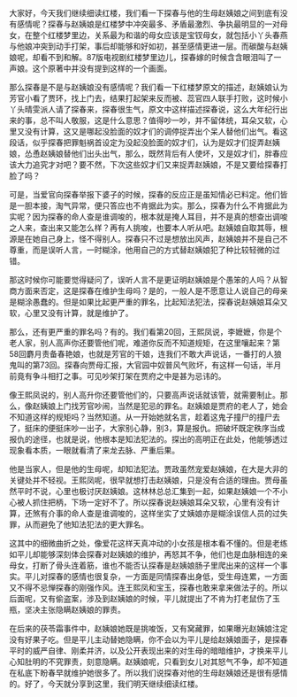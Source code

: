 
大家好，今天我们继续细读红楼，我们看一下探春与他的生母赵姨娘之间到底有没有感情呢？探春与赵姨娘是红楼梦中冲突最多、矛盾最激烈、争执最明显的一对母女，在整个红楼梦里边，关系最为和谐的母女应该是宝钗母女，就包括小丫头春燕与他娘冲突到动手打架，事后却能够和好如初，甚至感情更进一层。而碳酸与赵姨娘呢，却看不到和解。87版电视剧红楼梦里边儿，探春嫁的时候含含眼泪叫了一声娘。这个原著中并没有提到这样的一个画面。

那么探春是不是与赵姨娘没有感情呢？我们看一下红楼梦原文的描述，赵姨娘认为芳官小看了贾环，找上门去，结果打起架来反而被、蕊官四人联手打败，这时候小丫头晴雯派人请了探春来，探春很生气，原文中这样描述探春说，这么大年纪行出来的事，总不叫人敬服，这是什么意思？值得吵一吵，并不留体统，耳朵又软，心里又没有计算，这又是哪起没脸面的奴才们的调停捉弄出个呆人替他们出气。看这段话，似乎探春把罪魁祸首设定为没起没脸面的奴才们，认为是奴才们捉弄赵姨娘，怂恿赵姨娘替他们出头出气，那么，既然背后有人使坏，又是奴才们，胖春应该大力追究才对吧？要不然，下次这些奴才们又来捉弄赵姨娘，不是又要给探春打脸了吗？

可是，当爱官向探春举报下婆子的时候，探春的反应正是虽知情必已料定。他们皆是一胆本接，淘气异常，便只答应也不肯据此为实。那么，探春为什么不肯据此为实呢？因为探春的命人查是谁调唆的，根本就是掩人耳目，并不是真的想查出调唆之人来，查出来又能怎么样？再有人挑唆，也要本人听从吧。赵姨娘自取其辱，根源是在她自己身上，怪不得别人。探春只不过是想放出风声，赵姨娘并不是自己不尊重，而是误听人言，一时糊涂，他用自己的方式替赵姨娘犯了种比较轻微的过错。

那这时候你可能要觉得疑问了，误听人言不是更证明赵姨娘是个愚笨的人吗？从智商方面来否定，这是探春在维护生母吗？是的，一般人是不愿意让人说自己的母亲是糊涂愚蠢的。但是如果比起更严重的罪名，比起知法犯法，探春说赵姨娘耳朵又软，心里又没有计算，就是维护了。

那么，还有更严重的罪名吗？有的。我们看第20回，王熙凤说，李嬷嬷，你是个老人家，别人高声你还要管他们呢，难道你反而不知道规矩，在这里嚷起来？第58回麝月责备春艳娘，也就是芳官的干娘，连我们不敢大声说话，一番打的人狼鬼叫的第73回。探春向贾母汇报，大官园中奴普风气败坏，有这样一句话，半月前竟有争斗相打之事。可见吵架打架在贾府之中是甚为忌讳的。

像王熙凤说的，别人高升你还要管他们的，只要高声说话就该管，就需要制止。那么，像赵姨娘上门找芳官吵闹，当然是犯忌的罪名。赵姨娘是贾府的老人了，她会不知道这样的规矩吗？当然知道。从一开始她就名言，趁着这鬼子撞尸的撞尸去了，挺床的便挺床吵一出子，大家别心静，别3，算是报仇。把破坏既定秩序当成报仇的途径，也就是说，他根本是知法犯法的。探出的高明正在此处，他能够透过现象看本质，一眼就看清了来龙去脉、严重后果。

他是当家人，但是他的生母呢，却知法犯法。贾政虽然宠爱赵姨娘，在大是大非的关键处并不轻视。王熙凤呢，很早就想打击赵姨娘，只是没有合适的理由。贾母虽然平时不说，心里也极讨厌赵姨娘。这林林总总汇集到一起，如果赵姨娘一个不小心被人抓住把柄，下场一定好不了。所以探春说赵姨娘耳朵又软，心里有没有计算，还煞有介事的命人查是谁调唆的，这样坐实了丈姨娘亦是糊涂误信人员的过失罪，从而避免了他知法犯法的更大罪名。

这其中的细微曲折之处，像爱花这样天真冲动的小女孩是根本看不懂的。但是老练如平儿却能够深刻体会探春对赵姨娘的维护，再怒其不争，他们也是血脉相连的亲母女，打断了骨头连着筋，谁也不能否认探春是赵姨娘肠子里爬出来的这样一个事实。平儿对探春的感情也很复杂，一方面是同情探春出身低，受生母连累，一方面又不得不忌惮探春的刚强作风。连王熙凤和宝玉，探春也敢来拿来做法子的。所以后面呢，又有偷盗案，涉及到赵姨娘的时候，平儿就提出了不肯为打老鼠伤了玉瓶，坚决主张隐瞒赵姨娘的罪责。

在后来的茯苓霜事件中，赵姨娘她既是挑唆饭，又有窝藏罪，如果曝光赵姨娘注定没有好果子吃。但是平儿主动替她隐瞒，你不会以为平儿是给赵姨娘面子，是探春平时的威严自律、刚柔并济，以及公开表现出来的对生母的暗暗维护，才换来平儿心知肚明的不究罪责，刻意隐瞒。赵姨娘呢，只看到女儿对其怒气不争，却不知道在私底下盼春早就维护她很多了。所以我们说探春对他的生母赵姨娘还是很有感情的。好了，今天就分享到这里，我们明天继续细读红楼。



